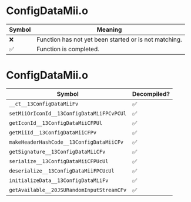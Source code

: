 # ConfigDataMii.o
| Symbol | Meaning 
| ------------- | ------------- 
| :x: | Function has not yet been started or is not matching. 
| :white_check_mark: | Function is completed. 


# ConfigDataMii.o
| Symbol | Decompiled? |
| ------------- | ------------- |
| `__ct__13ConfigDataMiiFv` | :white_check_mark: |
| `setMiiOrIconId__13ConfigDataMiiFPCvPCUl` | :white_check_mark: |
| `getIconId__13ConfigDataMiiCFPUl` | :white_check_mark: |
| `getMiiId__13ConfigDataMiiCFPv` | :white_check_mark: |
| `makeHeaderHashCode__13ConfigDataMiiCFv` | :white_check_mark: |
| `getSignature__13ConfigDataMiiCFv` | :white_check_mark: |
| `serialize__13ConfigDataMiiCFPUcUl` | :white_check_mark: |
| `deserialize__13ConfigDataMiiFPCUcUl` | :white_check_mark: |
| `initializeData__13ConfigDataMiiFv` | :white_check_mark: |
| `getAvailable__20JSURandomInputStreamCFv` | :white_check_mark: |
